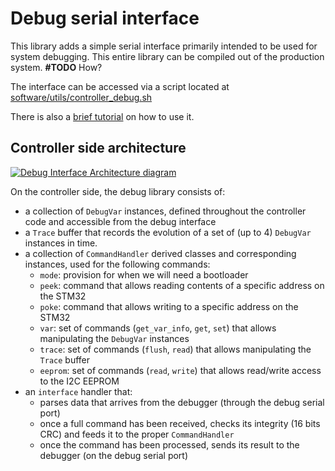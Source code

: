 # Debug serial interface

This library adds a simple serial interface primarily intended to be used
for system debugging.  This entire library can be compiled out of the
production system. **#TODO** How?

The interface can be accessed via a script located at
[software/utils/controller_debug.sh](../../../utils/controller_debug.sh)

There is also a [brief tutorial](../../../utils/debug) on how to use it.

## Controller side architecture
[![Debug Interface Architecture diagram](images/architecture.png)](https://docs.google.com/drawings/d/18oN96yqyU3Ky_Kb82zGym1iXULxy9IW3KtIfMk-IDdI/edit?usp=sharing)

On the controller side, the debug library consists of:
- a collection of `DebugVar` instances, defined throughout the controller code and accessible from the debug interface
- a `Trace` buffer that records the evolution of a set of (up to 4) `DebugVar` instances in time.
- a collection of `CommandHandler` derived classes and corresponding instances, used for the following commands:
    - `mode`: provision for when we will need a bootloader
    - `peek`: command that allows reading contents of a specific address on the STM32
    - `poke`: command that allows writing to a specific address on the STM32
    - `var`: set of commands (`get_var_info`, `get`, `set`) that allows manipulating the `DebugVar` instances
    - `trace`: set of commands (`flush`, `read`) that allows manipulating the `Trace` buffer
    - `eeprom`: set of commands (`read`, `write`) that allows read/write access to the I2C EEPROM
- an `interface` handler that:
    - parses data that arrives from the debugger (through the debug serial port)
    - once a full command has been received, checks its integrity (16 bits CRC) and feeds it to the proper `CommandHandler`
    - once the command has been processed, sends its result to the debugger (on the debug serial port)
